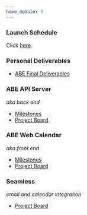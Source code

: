 ```yaml
---
home_module: 1
---
```


### Launch Schedule

Click [here](https://docs.google.com/document/d/1E_UCMG2Rj1QUFxPRi4O9wxjCDBw3B-RHRwX2GV9hqZ8/edit).

### Personal Deliverables

* [ABE Final Deliverables](https://docs.google.com/document/d/e/2PACX-1vSKq4xW2AZ2JGRycM_wiK2re6ODed2skPJVSJTnF7xHkBgMtHrYSorDms5bmxuxNbiXlbnxYdeJjJLb/pub)

### ABE API Server

*aka back end*

* [Milestones](https://github.com/olinlibrary/ABE/milestones)
* [Project Board](https://github.com/olinlibrary/ABE/projects/1)

### ABE Web Calendar

*aka front end*

* [Milestones](https://github.com/olinlibrary/abe-web/milestones)
* [Project Board](https://github.com/olinlibrary/abe-web/projects/1)

### Seamless

*email and calendar integration*

* [Project Board](https://github.com/olinlibrary/ABE/projects/2)
